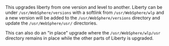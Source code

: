 This upgrades liberty from one version and level to another.  Liberty can be under `/usr/WebSphere/versions` with a softlink from `/usr/WebSphere/wlp` and a new version will be added to the `/usr/WebSphere/versions` directory and update the `/usr/WebSphere/usr/` directories.

This can also do an "in place" upgrade where the `/usr/WebSphere/wlp/usr` directory remains in place while the other parts of Liberty is upgraded. 
